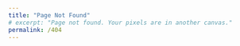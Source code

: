 ```yaml
---
title: "Page Not Found"
# excerpt: "Page not found. Your pixels are in another canvas."
permalink: /404
---
```

